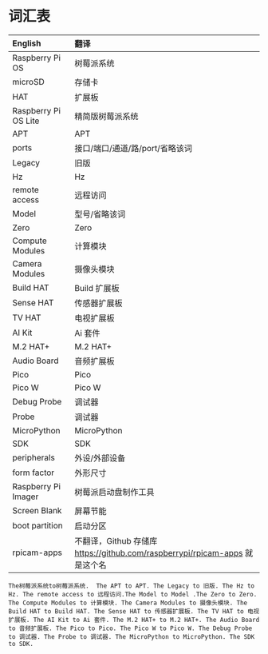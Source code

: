 # 词汇表


| English          | 翻译           |
|:------------------|:---------------|
|Raspberry Pi OS|树莓派系统|
|microSD|存储卡|
|HAT|扩展板|
|Raspberry Pi OS Lite|精简版树莓派系统|
| APT              | APT           |
|ports |接口/端口/通道/路/port/省略该词|
| Legacy           | 旧版           |
| Hz               | Hz            |
| remote access    | 远程访问       |
| Model            | 型号/省略该词      |
| Zero             | Zero          |
| Compute Modules  | 计算模块       |
| Camera Modules   | 摄像头模块     |
| Build HAT        | Build 扩展板   |
| Sense HAT        | 传感器扩展板   |
| TV HAT           | 电视扩展板     |
| AI Kit           | Ai 套件       |
| M.2 HAT+        | M.2 HAT+      |
| Audio Board      | 音频扩展板     |
| Pico             | Pico          |
| Pico W           | Pico W        |
| Debug Probe      | 调试器        |
| Probe            | 调试器        |
| MicroPython      | MicroPython   |
| SDK              | SDK           |
|peripherals |外设/外部设备|
|form factor|外形尺寸|
|Raspberry Pi Imager|树莓派启动盘制作工具|
|Screen Blank |屏幕节能|
|boot partition|启动分区|
|rpicam-apps|不翻译，Github 存储库 <https://github.com/raspberrypi/rpicam-apps> 就是这个名|

`The树莓派系统to树莓派系统.  The APT to APT. The Legacy to 旧版. The Hz to Hz. The remote access to 远程访问.The Model to Model .The Zero to Zero. The Compute Modules to 计算模块. The Camera Modules to 摄像头模块. The Build HAT to Build HAT. The Sense HAT to 传感器扩展板. The TV HAT to 电视扩展板. The AI Kit to Ai 套件. The M.2 HAT+ to M.2 HAT+. The Audio Board to 音频扩展板. The Pico to Pico. The Pico W to Pico W. The Debug Probe to 调试器. The Probe to 调试器. The MicroPython to MicroPython. The SDK to SDK.`

